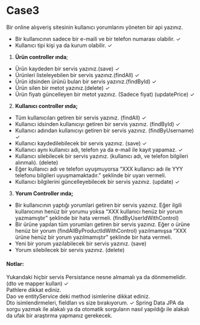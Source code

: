 # Case3

Bir online alışveriş sitesinin kullanıcı yorumlarını yöneten bir api yazınız.
- Bir kullanıcının sadece bir e-maili ve bir telefon numarası olabilir. ✓
- Kullanıcı tipi kişi ya da kurum olabilir. ✓
1. **Ürün controller ında**;
-  Ürün kaydeden bir servis yazınız.(save) ✓
 - Ürünleri listeleyebilen bir servis yazınız.(findAll) ✓
  - Ürün idsinden ürünü bulan bir servis yazınız.(findById) ✓
  - Ürün silen bir metot yazınız.(delete) ✓
  - Ürün fiyatı güncelleyen bir metot yazınız. (Sadece fiyat) (updatePrice) ✓
  
2. **Kullanıcı controller ında;**  
- Tüm kullanıcıları getiren bir servis yazınız. (findAll)  ✓
- Kullanıcı idsinden kullanıcıyı getiren bir servis yazınız. (findById)   ✓
- Kullanıcı adından kullanıcıyı getiren bir servis yazınız.  (findByUsername)  ✓
- Kullanıcı kaydedilebilecek bir servis yazınız.  (save) ✓
- Kullanıcı aynı kullanıcı adı, telefon ya da e-mail ile  kayıt yapamaz. ✓
- Kullanıcı silebilecek bir servis yazınız. (kullanıcı adı, ve telefon bilgileri alınmalı). (delete)  
- Eğer kullanıcı adı ve telefon uyuşmuyorsa “XXX kullanıcı adı ile YYY telefonu bilgileri uyuşmamaktadır.”
şeklinde bir uyarı vermeli.  
- Kullanıcı bilgilerini güncelleyebilecek bir servis yazınız.  (update) ✓

3. **Yorum Controller ında;**
- Bir kullanıcının yaptığı yorumlari getiren bir servis yazınız. Eğer ilgili kullanıcının henüz bir
yorumu yoksa “XXX kullanıcı henüz bir yorum yazmamıştır” şeklinde bir hata vermeli. (findByUserIdWithControl)  
- Bir ürüne yapılan tüm yorumları getiren bir servis yazınız. Eğer o ürüne henüz bir yorum  (findAllByProductIdWithControl)
yazılmamışsa “XXX ürüne henüz bir yorum yazılmamıştır” şeklinde bir hata vermeli.  
- Yeni bir yorum yazılabilecek bir servis yazınız. (save)  
- Yorum silebilecek bir servis yazınız.  (delete)

#### Notlar:
Yukarıdaki hiçbir servis Persistance nesne almamalı ya da dönmemelidir.(dto ve mapper kullan) ✓  
Pathlere dikkat ediniz.  
Dao ve entityService deki method isimlerine dikkat ediniz.  
Dto isimlendirmeleri, fieldları vs size bırakıyorum.  ✓
Spring Data JPA da sorgu yazmak ile alakalı ya da otomatik sorguların nasıl yapıldığı ile alakalı da ufak
bir araştırma yapmanız gerekecek.   
